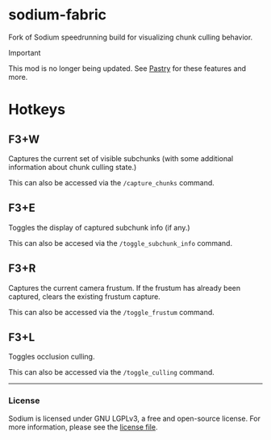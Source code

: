 # sodium-fabric

Fork of Sodium speedrunning build for visualizing chunk culling behavior.

> [!IMPORTANT]
> This mod is no longer being updated. See [Pastry](https://github.com/tesselslate/pastry)
> for these features and more.

# Hotkeys

## F3+W

Captures the current set of visible subchunks (with some additional information about chunk culling state.)

This can also be accessed via the `/capture_chunks` command.

## F3+E

Toggles the display of captured subchunk info (if any.)

This can also be accesed via the `/toggle_subchunk_info` command.

## F3+R

Captures the current camera frustum. If the frustum has already been captured, clears the existing frustum capture.

This can also be accessed via the `/toggle_frustum` command.

## F3+L

Toggles occlusion culling.

This can also be accessed via the `/toggle_culling` command.

---
### License

Sodium is licensed under GNU LGPLv3, a free and open-source license. For more information, please see the
[license file](https://github.com/jan-leila/sodium-fabric/blob/1.16.1/stable/LICENSE.txt).
